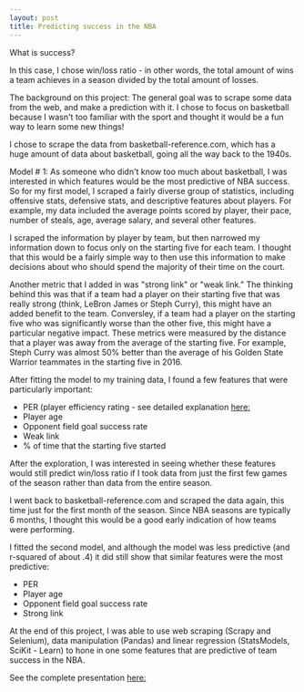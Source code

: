 ```yaml
---
layout: post
title: Predicting success in the NBA
---
```


What is success?

In this case, I chose win/loss ratio - in other words, the total amount of wins a team achieves in a season divided by the total amount of losses. 

The background on this project:
The general goal was to scrape some data from the web, and make a prediction with it. I chose to focus on basketball because I wasn't too familiar with the sport and thought it would be a fun way to learn some new things!

I chose to scrape the data from basketball-reference.com, which has a huge amount of data about basketball, going all the way back to the 1940s.

Model # 1:
As someone who didn't know too much about basketball, I was interested in which features would be the most predictive of NBA success. So for my first model, I scraped a fairly diverse group of statistics, including offensive stats, defensive stats, and descriptive features about players. For example, my data included the average points scored by player, their pace, number of steals, age, average salary, and several other features.

I scraped the information by player by team, but then narrowed my information down to focus only on the starting five for each team. I thought that this would be a fairly simple way to then use this information to make decisions about who should spend the majority of their time on the court.

Another metric that I added in was "strong link" or "weak link." The thinking behind this was that if a team had a player on their starting five that was really strong (think, LeBron James or Steph Curry), this might have an added benefit to the team. Conversley, if a team had a player on the starting five who was significantly worse than the other five, this might have a particular negative impact. These metrics were measured by the distance that a player was away from the average of the starting five. For example, Steph Curry was almost 50% better than the average of his Golden State Warrior teammates in the starting five in 2016.

After fitting the model to my training data, I found a few features that were particularly important:
- PER (player efficiency rating - see detailed explanation [here:](http://www.basketball-reference.com/about/per.html)
- Player age
- Opponent field goal success rate
- Weak link
- % of time that the starting five started

After the exploration, I was interested in seeing whether these features would still predict win/loss ratio if I took data from just the first few games of the season rather than data from the entire season.

I went back to basketball-reference.com and scraped the data again, this time just for the first month of the season. Since NBA seasons are typically 6 months, I thought this would be a good early indication of how teams were performing. 

I fitted the second model, and although the model was less predictive (and r-squared of about .4) it did still show that similar features were the most predictive:
- PER
- Player age
- Opponent field goal success rate
- Strong link

At the end of this project, I was able to use web scraping (Scrapy and Selenium), data manipulation (Pandas) and linear regression (StatsModels, SciKit - Learn) to hone in one some features that are predictive of team success in the NBA. 

See the complete presentation [here:](https://github.com/maludee/proj2-nba/blob/master/dee_malu_basketball_slides.pdf)
